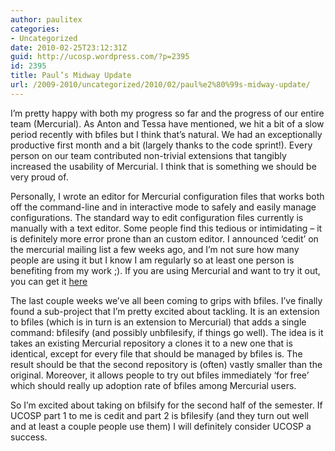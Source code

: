 ```yaml
---
author: paulitex
categories:
- Uncategorized
date: 2010-02-25T23:12:31Z
guid: http://ucosp.wordpress.com/?p=2395
id: 2395
title: Paul’s Midway Update
url: /2009-2010/uncategorized/2010/02/paul%e2%80%99s-midway-update/
---
```


I&#8217;m pretty happy with both my progress so far and the progress of our entire team (Mercurial). As Anton and Tessa have mentioned, we hit a bit of a slow period recently with bfiles but I think that&#8217;s natural. We had an exceptionally productive first month and a bit (largely thanks to the code sprint!). Every person on our team contributed non-trivial extensions that tangibly increased the usability of Mercurial. I think that is something we should be very proud of.

Personally, I wrote an editor for Mercurial configuration files that works both off the command-line and in interactive mode to safely and easily manage configurations. The standard way to edit configuration files currently is manually with a text editor. Some people find this tedious or intimidating &#8211; it is definitely more error prone than an custom editor. I announced &#8216;cedit&#8217; on the mercurial mailing list a few weeks ago, and I&#8217;m not sure how many people are using it but I know I am regularly so at least one person is benefiting from my work ;). If you are using Mercurial and want to try it out, you can get it [here](http://bitbucket.org/paulitex/cedit/)

The last couple weeks we&#8217;ve all been coming to grips with bfiles. I&#8217;ve finally found a sub-project that I&#8217;m pretty excited about tackling. It is an extension to bfiles (which is in turn is an extension to Mercurial) that adds a single command: bfilesify (and possibly unbfilesify, if things go well). The idea is it takes an existing Mercurial repository a clones it to a new one that is identical, except for every file that should be managed by bfiles is. The result should be that the second repository is (often) vastly smaller than the original. Moreover, it allows people to try out bfiles immediately &#8216;for free&#8217; which should really up adoption rate of bfiles among Mercurial users.

So I&#8217;m excited about taking on bfilsify for the second half of the semester. If UCOSP part 1 to me is cedit and part 2 is bfilesify (and they turn out well and at least a couple people use them) I will definitely consider UCOSP a success.